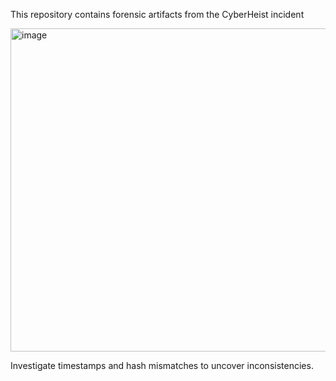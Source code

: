This repository contains forensic artifacts from the CyberHeist incident

<img width="521" height="517" alt="image" src="https://github.com/user-attachments/assets/2a3c16db-4438-4cbc-aaeb-e18ffae6966e" />

Investigate timestamps and hash mismatches to uncover inconsistencies.
